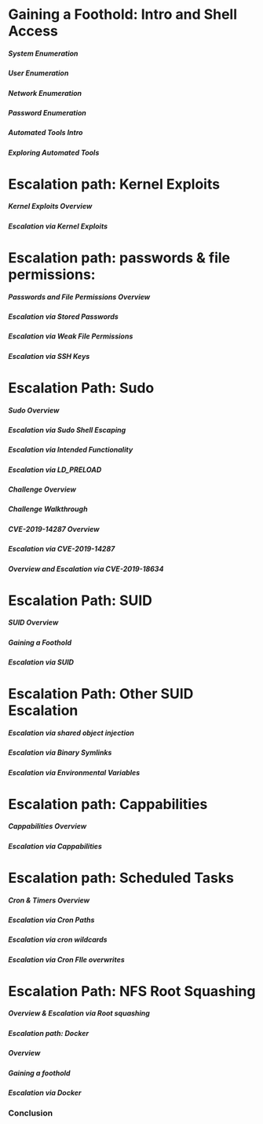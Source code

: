 # Gaining a Foothold: Intro and Shell Access
##### System Enumeration
##### User Enumeration
##### Network Enumeration
##### Password Enumeration
##### Automated Tools Intro
##### Exploring Automated Tools






# Escalation path: Kernel Exploits
##### Kernel Exploits Overview
##### Escalation via Kernel Exploits

# Escalation path: passwords & file permissions:
##### Passwords and File Permissions Overview
##### Escalation via Stored Passwords
##### Escalation via Weak File Permissions
##### Escalation via SSH Keys






# Escalation Path: Sudo
##### Sudo Overview
##### Escalation via Sudo Shell Escaping
##### Escalation via Intended Functionality
##### Escalation via LD_PRELOAD
##### Challenge Overview
##### Challenge Walkthrough
##### CVE-2019-14287 Overview
##### Escalation via CVE-2019-14287
##### Overview and Escalation via CVE-2019-18634





# Escalation Path: SUID
##### SUID Overview
##### Gaining a Foothold
##### Escalation via SUID




# Escalation Path: Other SUID Escalation

##### Escalation via shared object injection
##### Escalation via Binary Symlinks
##### Escalation via Environmental Variables




# Escalation path: Cappabilities
##### Cappabilities Overview
##### Escalation via Cappabilities



# Escalation path: Scheduled Tasks

##### Cron & Timers Overview
##### Escalation via Cron Paths
##### Escalation via cron wildcards 
##### Escalation via Cron FIle overwrites

# Escalation Path: NFS Root Squashing

##### Overview & Escalation via Root squashing

##### Escalation path: Docker
##### Overview
##### Gaining a foothold
##### Escalation via Docker


### Conclusion
